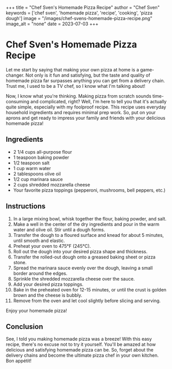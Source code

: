 
+++
title = "Chef Sven's Homemade Pizza Recipe"
author = "Chef Sven"
keywords = ['chef sven', 'homemade pizza', 'recipe', 'cooking', 'pizza dough']
image = "/images/chef-svens-homemade-pizza-recipe.png"
image_alt = "none"
date = 2023-07-03
+++
# Chef Sven's Homemade Pizza Recipe

Let me start by saying that making your own pizza at home is a game-changer. Not only is it fun and satisfying, but the taste and quality of homemade pizza far surpasses anything you can get from a delivery chain. Trust me, I used to be a TV chef, so I know what I'm talking about!

Now, I know what you're thinking. Making pizza from scratch sounds time-consuming and complicated, right? Well, I'm here to tell you that it's actually quite simple, especially with my foolproof recipe. This recipe uses everyday household ingredients and requires minimal prep work. So, put on your aprons and get ready to impress your family and friends with your delicious homemade pizza!

## Ingredients

- 2 1/4 cups all-purpose flour
- 1 teaspoon baking powder
- 1/2 teaspoon salt
- 1 cup warm water
- 2 tablespoons olive oil
- 1/2 cup marinara sauce
- 2 cups shredded mozzarella cheese
- Your favorite pizza toppings (pepperoni, mushrooms, bell peppers, etc.)

## Instructions

1. In a large mixing bowl, whisk together the flour, baking powder, and salt.
2. Make a well in the center of the dry ingredients and pour in the warm water and olive oil. Stir until a dough forms.
3. Transfer the dough to a floured surface and knead for about 5 minutes, until smooth and elastic.
4. Preheat your oven to 475°F (245°C).
5. Roll out the dough into your desired pizza shape and thickness.
6. Transfer the rolled-out dough onto a greased baking sheet or pizza stone.
7. Spread the marinara sauce evenly over the dough, leaving a small border around the edges.
8. Sprinkle the shredded mozzarella cheese over the sauce.
9. Add your desired pizza toppings.
10. Bake in the preheated oven for 12-15 minutes, or until the crust is golden brown and the cheese is bubbly.
11. Remove from the oven and let cool slightly before slicing and serving.

Enjoy your homemade pizza!

## Conclusion

See, I told you making homemade pizza was a breeze! With this easy recipe, there's no excuse not to try it yourself. You'll be amazed at how delicious and satisfying homemade pizza can be. So, forget about the delivery chains and become the ultimate pizza chef in your own kitchen. Bon appétit!
